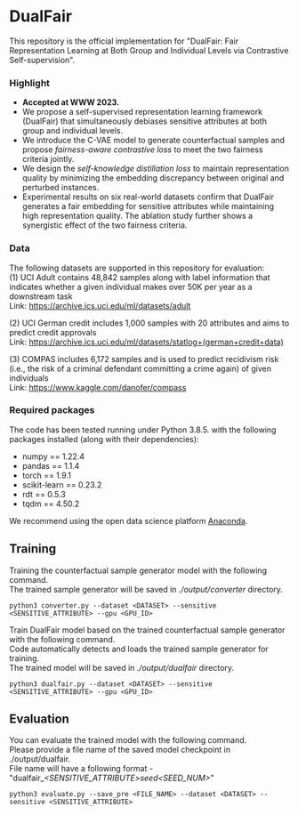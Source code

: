 # DualFair

This repository is the official implementation for "DualFair: Fair Representation Learning at Both Group and Individual Levels via Contrastive Self-supervision".

### Highlight
- **Accepted at WWW 2023.**
- We propose a self-supervised representation learning framework (DualFair) that simultaneously debiases sensitive attributes at both group and individual levels.
- We introduce the C-VAE model to generate counterfactual samples and propose *fairness-aware contrastive loss* to meet the two fairness criteria jointly.
- We design the *self-knowledge distillation loss* to maintain representation quality by minimizing the embedding discrepancy between original and perturbed instances.
- Experimental results on six real-world datasets confirm that DualFair generates a fair embedding for sensitive attributes while maintaining high representation quality. The ablation study further shows a synergistic effect of the two fairness criteria.


### Data
The following datasets are supported in this repository for evaluation:  
(1) UCI Adult contains 48,842 samples along with label information that indicates whether a given individual makes over 50K per year as a downstream task  
Link: https://archive.ics.uci.edu/ml/datasets/adult  

(2) UCI German credit includes 1,000 samples with 20 attributes and aims to predict credit approvals  
Link: https://archive.ics.uci.edu/ml/datasets/statlog+(german+credit+data)  

(3) COMPAS includes 6,172 samples and is used to predict recidivism risk (i.e., the risk of a criminal defendant committing a crime again) of given individuals  
Link: https://www.kaggle.com/danofer/compass  

### Required packages
The code has been tested running under Python 3.8.5. with the following packages installed (along with their dependencies):

- numpy == 1.22.4
- pandas == 1.1.4
- torch == 1.9.1
- scikit-learn == 0.23.2
- rdt == 0.5.3
- tqdm == 4.50.2

<p>We recommend using the open data science platform <a href="https://www.continuum.io/downloads" rel="nofollow">Anaconda</a>.</p>


## Training
Training the counterfactual sample generator model with the following command.  
The trained sample generator will be saved in *./output/converter* directory.
```
python3 converter.py --dataset <DATASET> --sensitive <SENSITIVE_ATTRIBUTE> --gpu <GPU_ID>
```

Train DualFair model based on the trained counterfactual sample generator with the following command.  
Code automatically detects and loads the trained sample generator for training.  
The trained model will be saved in *./output/dualfair* directory.
```
python3 dualfair.py --dataset <DATASET> --sensitive <SENSITIVE_ATTRIBUTE> --gpu <GPU_ID>
```


## Evaluation
You can evaluate the trained model with the following command.  
Please provide a file name of the saved model checkpoint in ./output/dualfair.  
File name will have a following format - "dualfair_<DATASET>_<SENSITIVE_ATTRIBUTE>_seed_<SEED_NUM>_<TIME>"  
```
python3 evaluate.py --save_pre <FILE_NAME> --dataset <DATASET> --sensitive <SENSITIVE_ATTRIBUTE>
```
